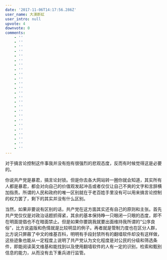 ```yaml
---
date: '2017-11-06T14:17:56.286Z'
user_name: 大漠断虹
user_intro: null
upvote: 4
downvote: 0
comments:
    - ''
    - ''
    - ''
    - ''
    - ''
    - ''
    - ''
    - ''
    - ''
    - ''
    - ''
    - ''
    - ''
    - ''
    - ''
    - ''
    - ''
    - ''
    - ''
    - ''
    - ''
    - ''
    - ''
    - ''
    - ''
---
```


对于搞言论控制这件事我并没有抱有很强烈的悲观态度，反而有时候觉得这是必要的。

你说共产党是暴君，搞言论封锁。但是你去各大网站转一圈你就会知道，其实所有人都是暴君，都会对向自己的价值观发起冲击或者仅仅让自己不爽的文字和言辞横加指责。所谓的人民和政府的唯一区别就在于老百姓手里没有可以用来搞言论控制的权力罢了，剩下的其实并没有什么区别。

当然，如果非要说有区别的话，共产党在这方面其实还有自己的原则和主张。首先共产党仅仅是对政治话题抓得紧，其余的基本保持睁一只眼闭一只眼的态度，即不在明面提倡也不在暗面禁止。但是如果你要跳我就要出面维持我所谓的“公序良俗”，比方说盗版和色情就是比较明显的例子。再者就是管制力度也在区分人群，比方说只屏蔽了中文的维基百科，明明有手段封禁所有的翻墙软件却没有这样做，这些迹象也能从一定程度上说明了共产党认为文化程度是对公民的分级和筛选条件，即能阅读英文维基和能找到以及使用翻墙软件的人有一定的识别，检索和甄别信息的能力，从而没有去下重兵进行监管。
